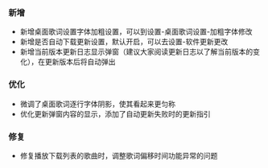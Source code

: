 ### 新增

- 新增桌面歌词设置字体加粗设置，可以到设置-桌面歌词设置-加粗字体修改
- 新增是否自动下载更新设置，默认开启，可以去设置-软件更新更改
- 新增当前版本更新日志显示弹窗（建议大家阅读更新日志以了解当前版本的变化），在更新版本后将自动弹出

### 优化

- 微调了桌面歌词逐行字体阴影，使其看起来更匀称
- 优化更新弹窗内容的显示，添加了自动更新失败时的更新指引

### 修复

- 修复播放下载列表的歌曲时，调整歌词偏移时间功能异常的问题
